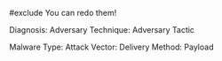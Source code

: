 #exclude
You can redo them!

Diagnosis:  			Adversary Technique: 	 		Adversary Tactic

Malware Type:  		Attack Vector:			Delivery Method:		Payload  
